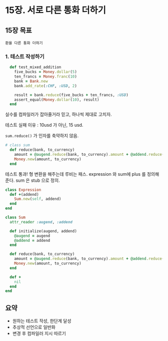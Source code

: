 # 15장. 서로 다른 통화 더하기

## 15장 목표

```
환율 다른 통화 더하기 
```

### 1. 테스트 작성하기

```ruby
  def test_mixed_addition
    five_bucks = Money.dollar(5)
    ten_francs = Money.franc(10)
    bank = Bank.new
    bank.add_rate(:CHF, :USD, 2)

    result = bank.reduce(five_bucks + ten_francs, :USD)
    assert_equal(Money.dollar(10), result)
  end
```

실수를 컴파일러가 잡아줄거라 믿고, 하나씩 제대로 고치자. 

테스트 실패 이유  : 10usd 가 아닌, 15 usd. 

`sum.reduce()` 가 인자를 축약하지 않음.

```ruby
# class sum
  def reduce(bank, to_currency)
    amount = @augend.reduce(bank, to_currency).amount + @addend.reduce(bank, to_currency).amount
    Money.new(amount, to_currency)
  end
```

테스트 통과! 형 변환을 해주는데 루비는 패스. expression 와 sum에 plus 를 정의해준다. 
sum 은 stub 으로 정의.

```ruby
class Expression
  def +(addend)
    Sum.new(self, addend)
  end
end

class Sum
  attr_reader :augend, :addend

  def initialize(augend, addend)
    @augend = augend
    @addend = addend
  end

  def reduce(bank, to_currency)
    amount = @augend.reduce(bank, to_currency).amount + @addend.reduce(bank, to_currency).amount
    Money.new(amount, to_currency)
  end

  def +
    nil
  end
end
```

## 요약

- 원하는 테스트 작성, 한단계 달성
- 추상적 선언으로 일반화
- 변경 후 컴파일러 지시 따르기 